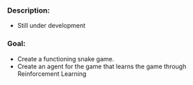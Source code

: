 ### Description:
- Still under development

### Goal:
- Create a functioning snake game.
- Create an agent for the game that learns the game through Reinforcement Learning
